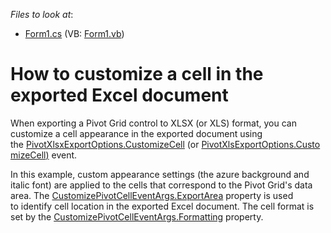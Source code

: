 <!-- default file list -->
*Files to look at*:

* [Form1.cs](./CS/WinPivotExportCustomizeCell/Form1.cs) (VB: [Form1.vb](./VB/WinPivotExportCustomizeCell/Form1.vb))
<!-- default file list end -->
# How to customize a cell in the exported Excel document


<p>When exporting a Pivot Grid control to XLSX (or XLS) format, you can customize a cell appearance in the exported document using the <a href="https://documentation.devexpress.com/#WindowsForms/DevExpressXtraPivotGridPivotXlsxExportOptions_CustomizeCelltopic">PivotXlsxExportOptions.CustomizeCell</a> (or <a href="https://documentation.devexpress.com/#WindowsForms/DevExpressXtraPivotGridPivotXlsExportOptions_CustomizeCelltopic">PivotXlsExportOptions.CustomizeCell</a><u>)</u> event.</p>
<p>In this example, custom appearance settings (the azure background and italic font) are applied to the cells that correspond to the Pivot Grid's data area. The <a href="https://documentation.devexpress.com/#WindowsForms/DevExpressXtraPivotGridCustomizePivotCellEventArgs_ExportAreatopic">CustomizePivotCellEventArgs.ExportArea</a> property is used to identify cell location in the exported Excel document. The cell format is set by the <a href="https://documentation.devexpress.com/#WindowsForms/DevExpressXtraPivotGridCustomizePivotCellEventArgs_Formattingtopic">CustomizePivotCellEventArgs.Formatting</a> property.</p>

<br/>


